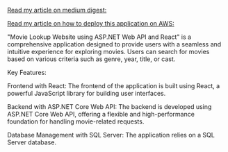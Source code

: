 [Read my article on medium digest:](https://medium.com/@srivi18.2002/building-a-movie-lookup-application-using-asp-net-core-web-api-and-react-528cfb0c7dec)

[Read my article on how to deploy this application on AWS:](https://medium.com/@srivi18.2002/deploying-an-asp-net-core-web-api-and-react-application-on-aws-6427b344f11b)

"Movie Lookup Website using ASP.NET Web API and React" is a comprehensive application designed to provide users with a seamless and intuitive experience for exploring movies. Users can search for movies based on various criteria such as genre, year, title, or cast. 

Key Features:

Frontend with React:
The frontend of the application is built using React, a powerful JavaScript library for building user interfaces.

Backend with ASP.NET Core Web API:
The backend is developed using ASP.NET Core Web API, offering a flexible and high-performance foundation for handling movie-related requests. 

Database Management with SQL Server:
The application relies on a SQL Server database.






